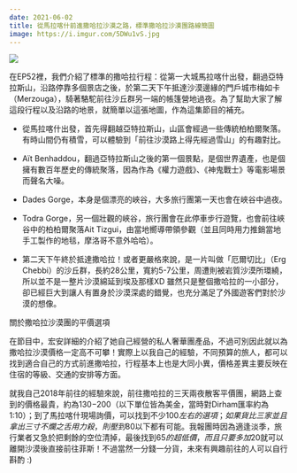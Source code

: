 ```yaml
---
date: 2021-06-02
title: 從馬拉喀什前進撒哈拉沙漠之路，標準撒哈拉沙漠團路線簡圖
image: https://i.imgur.com/5DWu1vS.jpg
---
```


![](https://i.imgur.com/5DWu1vS.jpg)

在EP52裡，我們介紹了標準的撒哈拉行程：從第一大城馬拉喀什出發，翻過亞特拉斯山，沿路停靠多個景店之後，於第二天下午抵達沙漠邊緣的門戶城市梅如卡（Merzouga），騎著駱駝前往沙丘群另一端的帳篷營地過夜。為了幫助大家了解這段行程以及沿路的地景，就簡單以這張地圖，作為這集節目的補充。

* 從馬拉喀什出發，首先得翻越亞特拉斯山，山區會經過一些傳統柏柏爾聚落。有時山間仍有積雪，可以體驗到「前往沙漠路上得先經過雪山」的有趣對比。

* Aït Benhaddou，翻過亞特拉斯山之後的第一個景點，是個世界遺產，也是個擁有數百年歷史的傳統聚落，因為作為《權力遊戲》、《神鬼戰士》等電影場景而聲名大噪。

* Dades Gorge，本身是個漂亮的峽谷，大多旅行團第一天也會在峽谷中過夜。

* Todra Gorge，另一個壯觀的峽谷，旅行團會在此停車步行遊覽，也會前往峽谷中的柏柏爾聚落Ait Tizgui，由當地嚮導帶領參觀（並且同時用力推銷當地手工製作的地毯，摩洛哥不意外哈哈）。

* 第二天下午終於抵達撒哈拉！或者更嚴格來說，是一片叫做「厄爾切比」（Erg Chebbi）的沙丘群，長約28公里，寬約5-7公里，周遭則被岩質沙漠所環繞，所以並不是一整片沙漠綿延到埃及那樣XD 雖然只是整個撒哈拉的一小部分，卻已經巨大到讓人有置身於沙漠深處的錯覺，也充分滿足了外國遊客們對於沙漠的想像。

關於撒哈拉沙漠團的平價選項

在節目中，宏安詳細的介紹了她自己經營的私人奢華團產品，不過可別因此就以為撒哈拉沙漠價格一定高不可攀！實際上以我自己的經驗，不同預算的旅人，都可以找到適合自己的方式前進撒哈拉，行程基本上也是大同小異，價格差異主要反映在住宿的等級、交通的安排等方面。

就我自己2018年前往的經驗來說，前往撒哈拉的三天兩夜散客平價團，網路上查到的價格最貴，約為$130-$200（以下單位皆為美金，當時對Dirham匯率約為1:10）；到了馬拉喀什現場詢價，可以找到不少$100左右的選項；如果貨比三家並且拿出三寸不爛之舌用力殺，則壓到$80以下都有可能。我報團時因為適逢淡季，旅行業者又急於把剩餘的空位清掉，最後找到$65的超低價，而且只要多加$20就可以離開沙漠後直接前往菲斯！不過當然一分錢一分貨，未來有興趣前往的人可以自行斟酌 :)